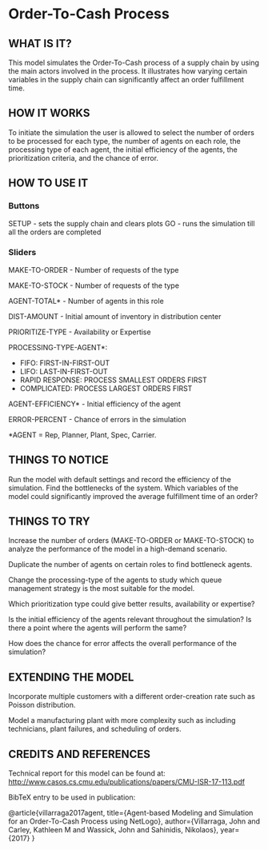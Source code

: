 
# Order-To-Cash Process
## WHAT IS IT?

This model simulates the Order-To-Cash process of a supply chain by using the main actors involved in the process. It illustrates how varying certain variables in the supply chain can significantly affect an order fulfillment time.

## HOW IT WORKS

To initiate the simulation the user is allowed to select the number of orders to be processed for each type, the number of agents on each role, the processing type of each agent, the initial efficiency of the agents, the prioritization criteria, and the chance of error.

## HOW TO USE IT

### Buttons
SETUP - sets the supply chain and clears plots
GO - runs the simulation till all the orders are completed

### Sliders
MAKE-TO-ORDER - Number of requests of the type

MAKE-TO-STOCK - Number of requests of the type

AGENT-TOTAL* - Number of agents in this role

DIST-AMOUNT - Initial amount of inventory in distribution center

PRIORITIZE-TYPE - Availability or Expertise

PROCESSING-TYPE-AGENT*:
<ul>
<li>FIFO: FIRST-IN-FIRST-OUT</li>
<li>LIFO: LAST-IN-FIRST-OUT</li>
<li>RAPID RESPONSE: PROCESS SMALLEST ORDERS FIRST</li>
<li>COMPLICATED: PROCESS LARGEST ORDERS FIRST</li>
</ul>

AGENT-EFFICIENCY* - Initial efficiency of the agent

ERROR-PERCENT - Chance of errors in the simulation

*AGENT = Rep, Planner, Plant, Spec, Carrier.



## THINGS TO NOTICE

Run the model with default settings and record the efficiency of the simulation. Find the bottlenecks of the system. Which variables of the model could significantly improved the average fulfillment time of an order?

## THINGS TO TRY

Increase the number of orders (MAKE-TO-ORDER or MAKE-TO-STOCK) to analyze the performance of the model in a high-demand scenario.

Duplicate the number of agents on certain roles to find bottleneck agents.

Change the processing-type of the agents to study which queue management strategy is the most suitable for the model.

Which prioritization type could give better results, availability or expertise?

Is the initial efficiency of the agents relevant throughout the simulation? Is there a point where the agents will perform the same?

How does the chance for error affects the overall performance of the simulation?

## EXTENDING THE MODEL

Incorporate multiple customers with a different order-creation rate such as Poisson distribution.

Model a manufacturing plant with more complexity such as including technicians, plant failures, and scheduling of orders.


## CREDITS AND REFERENCES

Technical report for this model can be found at:
http://www.casos.cs.cmu.edu/publications/papers/CMU-ISR-17-113.pdf

BibTeX entry to be used in publication:

@article{villarraga2017agent,
title={Agent-based Modeling and Simulation for an Order-To-Cash Process using NetLogo},
author={Villarraga, John and Carley, Kathleen M and Wassick, John and Sahinidis, Nikolaos},
year={2017}
}


